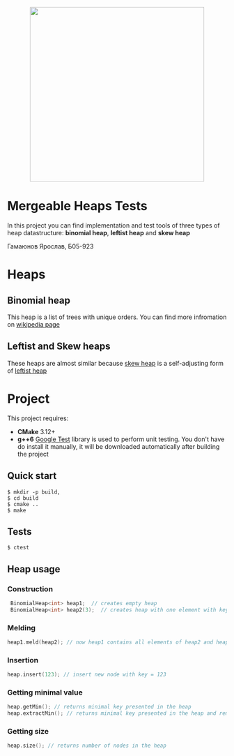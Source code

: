 <p align="center">
 <img src = "https://upload.wikimedia.org/wikipedia/commons/thumb/c/cf/Binomial_Trees.svg/1280px-Binomial_Trees.svg.png" height = 400>
</p>

# Mergeable Heaps Tests
In this project you can find implementation and test tools of three types of heap datastructure: **binomial heap**, **leftist heap** and **skew heap**

Гамаюнов Ярослав, Б05-923


# Heaps
## Binomial heap
This heap is a list of trees with unique orders. You can find more infromation on [wikipedia page](https://en.wikipedia.org/wiki/Binomial_heap "Binomial Heap")
## Leftist and Skew heaps
These heaps are almost similar because [skew heap](https://en.wikipedia.org/wiki/Skew_heap "Skew Heap") is a self-adjusting form of [leftist heap](https://en.wikipedia.org/wiki/Leftist_tree "Leftist Heap")


# Project
This project requires:
+ **CMake** 3.12+
+ **g++6**
[Google Test](https://github.com/google/googletest "Google Test") library is used to perform unit testing. You don't have do install it manually, it will be downloaded automatically after building the project
## Quick start
```
$ mkdir -p build,
$ cd build
$ cmake ..
$ make
```
## Tests
```
$ ctest
```
## Heap usage
### Construction
```C++
 BinomialHeap<int> heap1;  // creates empty heap
 BinomialHeap<int> heap2(3);  // creates heap with one element with key = 3
```
### Melding
```C++
heap1.meld(heap2); // now heap1 contains all elements of heap2 and heap2 is empty
```
### Insertion
```C++
heap.insert(123); // insert new node with key = 123
```
### Getting minimal value
```C++
heap.getMin(); // returns minimal key presented in the heap
heap.extractMin(); // returns minimal key presented in the heap and removes one node with this key
```
### Getting size
```C++
heap.size(); // returns number of nodes in the heap
```
